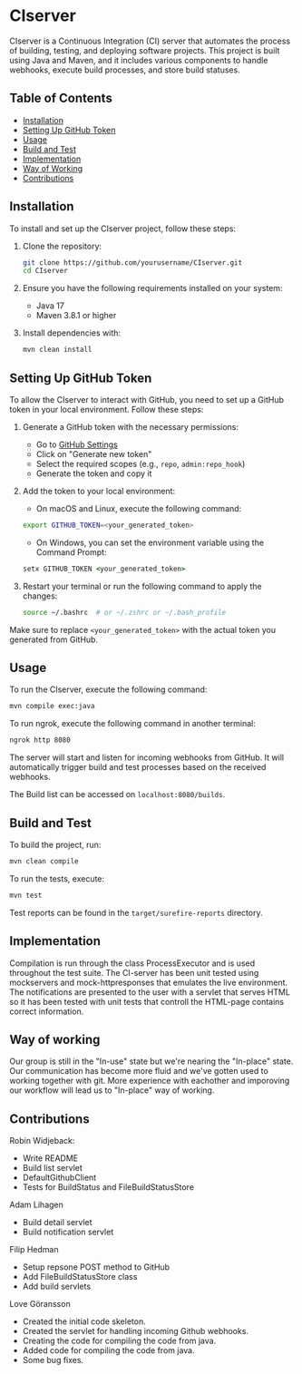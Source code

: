 # CIserver

CIserver is a Continuous Integration (CI) server that automates the process of building, testing, and deploying software projects. This project is built using Java and Maven, and it includes various components to handle webhooks, execute build processes, and store build statuses.

## Table of Contents

- [Installation](#installation)
- [Setting Up GitHub Token](#setting-up-gitHub-token)
- [Usage](#usage)
- [Build and Test](#build-and-test)
- [Implementation](#implementation)
- [Way of Working](#way-of-working)
- [Contributions](#contributions)

## Installation

To install and set up the CIserver project, follow these steps:

1. Clone the repository:
    ```sh
    git clone https://github.com/yourusername/CIserver.git
    cd CIserver
    ```

2. Ensure you have the following requirements installed on your system:
    - Java 17
    - Maven 3.8.1 or higher

3. Install dependencies with:
    ```sh
    mvn clean install
    ```

## Setting Up GitHub Token

To allow the CIserver to interact with GitHub, you need to set up a GitHub token in your local environment. Follow these steps:

1. Generate a GitHub token with the necessary permissions:
    - Go to [GitHub Settings](https://github.com/settings/tokens)
    - Click on "Generate new token"
    - Select the required scopes (e.g., `repo`, `admin:repo_hook`)
    - Generate the token and copy it

2. Add the token to your local environment:
    - On macOS and Linux, execute the following command:        
    ```sh
    export GITHUB_TOKEN=<your_generated_token>
    ```
    - On Windows, you can set the environment variable using the Command Prompt:
    ```cmd
    setx GITHUB_TOKEN <your_generated_token>
    ```

3. Restart your terminal or run the following command to apply the changes:
    ```sh
    source ~/.bashrc  # or ~/.zshrc or ~/.bash_profile
    ```

Make sure to replace `<your_generated_token>` with the actual token you generated from GitHub.

## Usage

To run the CIserver, execute the following command:
```sh
mvn compile exec:java
```
To run ngrok, execute the following command in another terminal:
```sh
ngrok http 8080
```

The server will start and listen for incoming webhooks from GitHub. It will automatically trigger build and test processes based on the received webhooks.

The Build list can be accessed on `localhost:8080/builds`.

## Build and Test

To build the project, run:
```sh
mvn clean compile
```

To run the tests, execute:
```sh
mvn test
```

Test reports can be found in the `target/surefire-reports` directory.

## Implementation

Compilation is run through the class ProcessExecutor and is used throughout the test suite. The CI-server has been unit tested using mockservers and mock-httpresponses that emulates the live environment. The notifications are presented to the user with a servlet that serves HTML so it has been tested with unit tests that controll the HTML-page contains correct information.

## Way of working

Our group is still in the "In-use" state but we're nearing the "In-place" state. Our communication has become more fluid and we've gotten used to working together with git. More experience with eachother and imporoving our workflow will lead us to "In-place" way of working.

## Contributions

Robin Widjeback:
- Write README
- Build list servlet
- DefaultGithubClient
- Tests for BuildStatus and FileBuildStatusStore 

Adam Lihagen
- Build detail servlet
- Build notification servlet

Filip Hedman
- Setup repsone POST method to GitHub
- Add FileBuildStatusStore class
- Add build servlets

Love Göransson 
- Created the initial code skeleton.
- Created the servlet for handling incoming Github webhooks.
- Creating the code for compiling the code from java. 
- Added code for compiling the code from java.
- Some bug fixes. 
